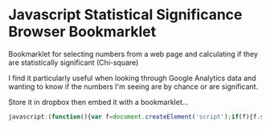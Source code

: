# Javascript Statistical Significance Browser Bookmarklet
Bookmarklet for selecting numbers from a web page and calculating if they are statistically significant (Chi-square)

I find it particularly useful when looking through Google Analytics data and wanting to know if the numbers I'm seeing are by chance or are significant.

Store it in dropbox then embed it with a bookmarklet...

```javascript
javascript:(function(){var f=document.createElement('script');if(f){f.setAttribute("src","https://www.dropbox.com/s/vp6zo39n271ddjr/stat-sig.js?t="+(new Date).getTime()+"&dl=1");document.getElementsByTagName("head")[0].appendChild(f);}})()
```
